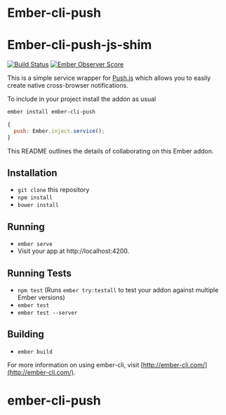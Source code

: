 # Ember-cli-push
# Ember-cli-push-js-shim

[![Build Status](https://travis-ci.org/chrism/ember-cli-push.svg?branch=master)](https://travis-ci.org/chrism/ember-cli-push) [![Ember Observer Score](https://emberobserver.com/badges/ember-cli-push-js.svg)](https://emberobserver.com/addons/ember-cli-push)

This is a simple service wrapper for [Push.js](http://nickersoft.github.io/push.js/) which allows you to easily create native cross-browser notifications.

To include in your project install the addon as usual

```bash
ember install ember-cli-push
```


```javaScript
{
  push: Ember.inject.service();
}
```

This README outlines the details of collaborating on this Ember addon.

## Installation

* `git clone` this repository
* `npm install`
* `bower install`

## Running

* `ember serve`
* Visit your app at http://localhost:4200.

## Running Tests

* `npm test` (Runs `ember try:testall` to test your addon against multiple Ember versions)
* `ember test`
* `ember test --server`

## Building

* `ember build`

For more information on using ember-cli, visit [http://ember-cli.com/](http://ember-cli.com/).
# ember-cli-push
